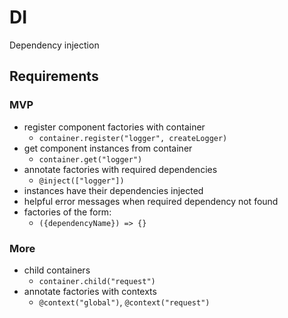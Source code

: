 # DI

Dependency injection

## Requirements

### MVP

- register component factories with container
  - `container.register("logger", createLogger)`
- get component instances from container
  - `container.get("logger")`
- annotate factories with required dependencies
  - `@inject(["logger"])`
- instances have their dependencies injected
- helpful error messages when required dependency not found
- factories of the form:
  - `({dependencyName}) => {}`

### More

- child containers
  - `container.child("request")`
- annotate factories with contexts
  - `@context("global")`, `@context("request")`
